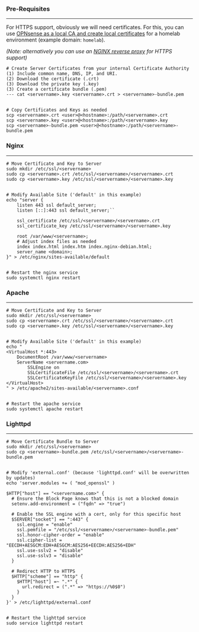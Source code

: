 
### Pre-Requisites
---

For HTTPS support, obviously we will need certificates.  For this, you can use [OPNsense as a local CA and create local certificates](../../01.%20Infrastructure/OPNsense/Creating%20Internal%20CA's%20and%20Certificates.md) for a homelab environment (example domain: `homelab`). 

*(Note: alternatively you can use an [NGINX reverse proxy](../Web%20Configurations/NGINX%20Reverse%20Proxy.md) for HTTPS support)*

```
# Create Server Certificates from your internal Certificate Authority
(1) Include common name, DNS, IP, and URI.
(2) Download the certificate (.crt)
(3) Download the private key (.key)
(3) Create a certificate bundle (.pem)
--- cat <servername>.key <servername>.crt > <servername>-bundle.pem


# Copy Certificates and Keys as needed
scp <servername>.crt <user>@<hostname>:/path/<servername>.crt
scp <servername>.key <user>@<hostname>:/path/<servername>.key
scp <servername>-bundle.pem <user>@<hostname>:/path/<servername>-bundle.pem
```


### Nginx
---
```shell
# Move Certificate and Key to Server
sudo mkdir /etc/ssl/<servername>
sudo cp <servername>.crt /etc/ssl/<servername>/<servername>.crt
sudo cp <servername>.key /etc/ssl/<servername>/<servername>.key


# Modify Available Site ('default' in this example)
echo "server { 
    listen 443 ssl default_server;
    listen [::]:443 ssl default_server;``
    
    ssl_certificate /etc/ssl/<servername>/<servername>.crt
    ssl_certificate_key /etc/ssl/<servername>/<servername>.key
    
    root /var/www/<servername>;
    # Adjust index files as needed
    index index.html index.htm index.nginx-debian.html;
    server_name <domain>;
}" > /etc/nginx/sites-available/default


# Restart the nginx service
sudo systemctl nginx restart
```


### Apache
---
```shell
# Move Certificate and Key to Server
sudo mkdir /etc/ssl/<servername>
sudo cp <servername>.crt /etc/ssl/<servername>/<servername>.crt
sudo cp <servername>.key /etc/ssl/<servername>/<servername>.key


# Modify Available Site ('default' in this example)
echo "
<VirtualHost *:443>
    DocumentRoot /var/www/<servername>
	ServerName <servername.com>
		SSLEngine on
		SSLCertificateFile /etc/ssl/<servername>/<servername>.crt
		SSLCertificateKeyFile /etc/ssl/<servername>/<servername>.key
</VirtualHost>
" > /etc/apache2/sites-available/<servername>.conf


# Restart the apache service
sudo systemctl apache restart
```


### Lighttpd
---
```shell
# Move Certificate Bundle to Server
sudo mkdir /etc/ssl/<servername>
sudo cp <servername>-bundle.pem /etc/ssl/<servername>/<servername>-bundle.pem


# Modify 'external.conf' (because 'lighttpd.conf' will be overwritten by updates)
echo 'server.modules += ( "mod_openssl" )

$HTTP["host"] == "<servername.com>" {
  # Ensure the Block Page knows that this is not a blocked domain
  setenv.add-environment = ("fqdn" => "true")

  # Enable the SSL engine with a cert, only for this specific host
  $SERVER["socket"] == ":443" {
    ssl.engine = "enable"
    ssl.pemfile = "/etc/ssl/<servername>/<servername>-bundle.pem"
    ssl.honor-cipher-order = "enable"
    ssl.cipher-list = "EECDH+AESGCM:EDH+AESGCM:AES256+EECDH:AES256+EDH"
    ssl.use-sslv2 = "disable"
    ssl.use-sslv3 = "disable"       
  }

  # Redirect HTTP to HTTPS
  $HTTP["scheme"] == "http" {
    $HTTP["host"] =~ ".*" {
      url.redirect = (".*" => "https://%0$0")
    }
  }
}' > /etc/lighttpd/external.conf


# Restart the lighttpd service
sudo service lighttpd restart
```